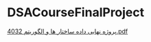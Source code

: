 # DSACourseFinalProject
[پروژه نهایی داده ساختار ها و الگوریتم 4032.pdf](https://github.com/user-attachments/files/20744949/4032.pdf)
